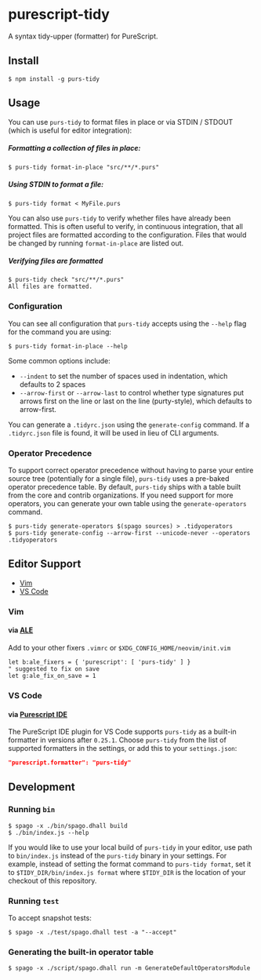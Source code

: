 # purescript-tidy

A syntax tidy-upper (formatter) for PureScript.

## Install

```console
$ npm install -g purs-tidy
```

## Usage

You can use `purs-tidy` to format files in place or via STDIN / STDOUT (which is useful for editor integration):

##### Formatting a collection of files in place:

```console
$ purs-tidy format-in-place "src/**/*.purs"
```

##### Using STDIN to format a file:

```console
$ purs-tidy format < MyFile.purs
```

You can also use `purs-tidy` to verify whether files have already been formatted. This is often useful to verify, in continuous integration, that all project files are formatted according to the configuration. Files that would be changed by running `format-in-place` are listed out.


##### Verifying files are formatted

```console
$ purs-tidy check "src/**/*.purs"
All files are formatted.
```

### Configuration

You can see all configuration that `purs-tidy` accepts using the `--help` flag for the command you are using:

```console
$ purs-tidy format-in-place --help
```

Some common options include:

- `--indent` to set the number of spaces used in indentation, which defaults to 2 spaces
- `--arrow-first` or `--arrow-last` to control whether type signatures put arrows first on the line or last on the line (purty-style), which defaults to arrow-first.

You can generate a `.tidyrc.json` using the `generate-config` command. If a `.tidyrc.json` file is found, it will be used in lieu of CLI arguments.

### Operator Precedence

To support correct operator precedence without having to parse your entire
source tree (potentially for a single file), `purs-tidy` uses a pre-baked
operator precedence table. By default, `purs-tidy` ships with a table built
from the core and contrib organizations. If you need support for more
operators, you can generate your own table using the `generate-operators`
command.

```console
$ purs-tidy generate-operators $(spago sources) > .tidyoperators
$ purs-tidy generate-config --arrow-first --unicode-never --operators .tidyoperators
```

## Editor Support

* [Vim](#vim)
* [VS Code](#vs-code)

### Vim

#### via [ALE](https://github.com/dense-analysis/ale)

Add to your other fixers `.vimrc` or `$XDG_CONFIG_HOME/neovim/init.vim`

```viml
let b:ale_fixers = { 'purescript': [ 'purs-tidy' ] }
" suggested to fix on save
let g:ale_fix_on_save = 1
```

### VS Code

#### via [Purescript IDE](https://marketplace.visualstudio.com/items?itemName=nwolverson.ide-purescript)

The PureScript IDE plugin for VS Code supports `purs-tidy` as a built-in formatter in versions after `0.25.1`. Choose `purs-tidy` from the list of supported formatters in the settings, or add this to your `settings.json`:

```json
"purescript.formatter": "purs-tidy"
```

## Development

### Running `bin`

```console
$ spago -x ./bin/spago.dhall build
$ ./bin/index.js --help
```

If you would like to use your local build of `purs-tidy` in your editor, use path to `bin/index.js` instead of the `purs-tidy` binary in your settings. For example, instead of setting the format command to `purs-tidy format`, set it to `$TIDY_DIR/bin/index.js format` where `$TIDY_DIR` is the location of your checkout of this repository.

### Running `test`

To accept snapshot tests:

```console
$ spago -x ./test/spago.dhall test -a "--accept"
```

### Generating the built-in operator table

```console
$ spago -x ./script/spago.dhall run -m GenerateDefaultOperatorsModule
```
